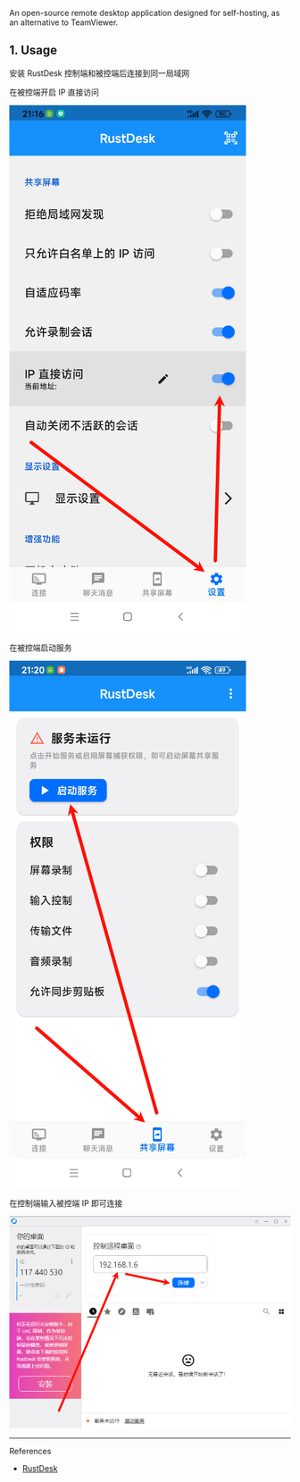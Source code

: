 An open-source remote desktop application designed for self-hosting, as an alternative to TeamViewer.

## 1. Usage

安装 RustDesk 控制端和被控端后连接到同一局域网

在被控端开启 IP 直接访问

![在被控端开启 IP 直接访问](./../../../image/RustDesk/%E5%9C%A8%E8%A2%AB%E6%8E%A7%E7%AB%AF%E5%BC%80%E5%90%AF%20IP%20%E7%9B%B4%E6%8E%A5%E8%AE%BF%E9%97%AE.png)

在被控端启动服务

![在被控端启动服务](./../../../image/RustDesk/%E5%9C%A8%E8%A2%AB%E6%8E%A7%E7%AB%AF%E5%90%AF%E5%8A%A8%E6%9C%8D%E5%8A%A1.png)

在控制端输入被控端 IP 即可连接

![在控制端输入被控端 IP 即可连接](./../../../image/RustDesk/%E5%9C%A8%E6%8E%A7%E5%88%B6%E7%AB%AF%E8%BE%93%E5%85%A5%E8%A2%AB%E6%8E%A7%E7%AB%AF%20IP%20%E5%8D%B3%E5%8F%AF%E8%BF%9E%E6%8E%A5.png)

---

References

- [RustDesk](https://rustdesk.com/)